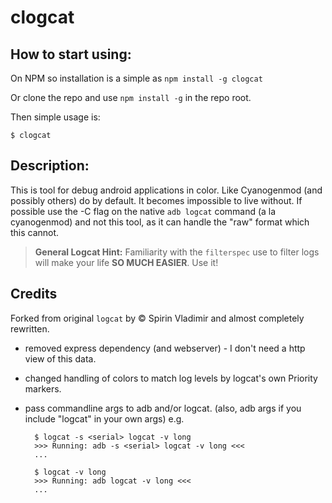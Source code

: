 # clogcat #

## How to start using:

  On NPM so installation is a simple as `npm install -g clogcat`

  Or clone the repo and use `npm install -g` in the repo root.

  Then simple usage is:

    $ clogcat

## Description:

 This is tool for debug android applications in color. Like Cyanogenmod (and possibly others)
 do by default. It becomes impossible to live without. If possible use the -C flag on the
 native `adb logcat` command (a la cyanogenmod) and not this tool, as it can handle the "raw"
 format which this cannot.

 > **General Logcat Hint:** Familiarity with the `filterspec` use to filter logs will make your life **SO MUCH EASIER**. Use it!

## Credits

Forked from original `logcat` by &copy; Spirin Vladimir and almost completely rewritten.

- removed express dependency (and webserver) - I don't need a http view of this data.
- changed handling of colors to match log levels by logcat's own Priority markers.
- pass commandline args to adb and/or logcat. (also, adb args if you include "logcat" in your own args)
    e.g.

        $ logcat -s <serial> logcat -v long
        >>> Running: adb -s <serial> logcat -v long <<<
        ...

        $ logcat -v long
        >>> Running: adb logcat -v long <<<
        ...
